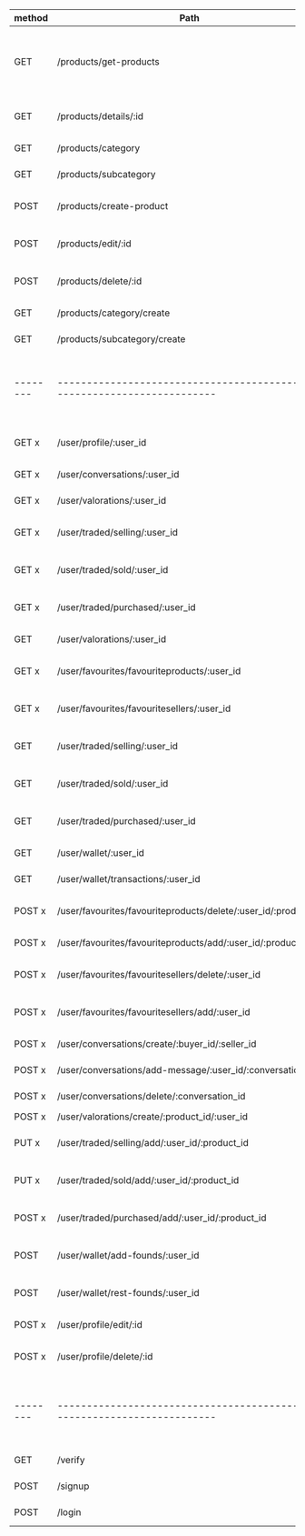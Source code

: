 | method | Path                                                                  | Description                                                    |
|--------|-----------------------------------------------------------------------|----------------------------------------------------------------|
| GET    | /products/get-products                                                | Busca productos, establece condiciones a traves de las queries |
| GET    | /products/details/:id                                                 | Trae un producto en especifico                                 |
| GET    | /products/category                                                    | Trae las categorias                                            |
| GET    | /products/subcategory                                                 | Trae las subcategorias                                         |
| POST   | /products/create-product                                              | Crea un nuevo producto a la base de datos                      |
| POST   | /products/edit/:id                                                    | Edita un producto en especifico                                |
| POST   | /products/delete/:id                                                  | Borra un producto en especifico                                |
| GET    | /products/category/create                                             | Crea una categoria                                             |
| GET    | /products/subcategory/create                                          | Crea una subcategoria                                          |
|--------|-----------------------------------------------------------------------|----------------------------------------------------------------|
| GET   x| /user/profile/:user_id                                                | Informacion basica del usuario                                 |
| GET   x| /user/conversations/:user_id                                          | Conversaciones del usuario                                     |
| GET   x| /user/valorations/:user_id                                            | Valoraciones del usuario                                       |
| GET   x| /user/traded/selling/:user_id                                         | Productos en venta del usuario                                 |
| GET   x| /user/traded/sold/:user_id                                            | Productos vendidos del usuario                                 |
| GET   x| /user/traded/purchased/:user_id                                       | Productos comprados por el usuario                             |
| GET    | /user/valorations/:user_id                                            | Valoraciones del usuario                                       |
| GET   x| /user/favourites/favouriteproducts/:user_id                           | Productos favoritos del usuario                                |
| GET   x| /user/favourites/favouritesellers/:user_id                            | Vendedores favoritos del usuario                               |
| GET    | /user/traded/selling/:user_id                                         | Productos en venta del usuario                                 |
| GET    | /user/traded/sold/:user_id                                            | Productos vendidos del usuario                                 |
| GET    | /user/traded/purchased/:user_id                                       | Productos comprados por el usuario                             |
| GET    | /user/wallet/:user_id                                                 | Cartera del usuario                                            |
| GET    | /user/wallet/transactions/:user_id                                    | Cartera del usuario                                            |
| POST  x| /user/favourites/favouriteproducts/delete/:user_id/:product_id        | Borra el producto de favoritos                                 |
| POST  x| /user/favourites/favouriteproducts/add/:user_id/:product_id           | Añade producto a favoritos                                     |
| POST  x| /user/favourites/favouritesellers/delete/:user_id                     | Elimina vendedor favorito                                      |
| POST  x| /user/favourites/favouritesellers/add/:user_id                        | Añade vendedor favorito                                        |
| POST  x| /user/conversations/create/:buyer_id/:seller_id                       | Crea conversacion                                              |
| POST  x| /user/conversations/add-message/:user_id/:conversation_id             | Añade mensaje a conversacion                                   |
| POST  x| /user/conversations/delete/:conversation_id                           | Elimina conversacion                                           |
| POST  x| /user/valorations/create/:product_id/:user_id                         | Crea valoracion                                                |
| PUT   x| /user/traded/selling/add/:user_id/:product_id                         | Añade un producto en venta                                     |
| PUT   x| /user/traded/sold/add/:user_id/:product_id                            | Añade un producto vendido                                      |
| POST  x| /user/traded/purchased/add/:user_id/:product_id                       | Añade un producto comprado                                     |
| POST   | /user/wallet/add-founds/:user_id                                      | Suma fondos a la cuenta y crea la transacion                   |
| POST   | /user/wallet/rest-founds/:user_id                                     | Resta fondos a la cuenta  y crea la transacion                 |
| POST  x| /user/profile/edit/:id                                                | Edita un usuario en especifico                                 |
| POST  x| /user/profile/delete/:id                                              | Borra un usuario en especifico                                 |
|--------|-----------------------------------------------------------------------|----------------------------------------------------------------|
| GET    | /verify                                                               | verifica la cuenta                                             |
| POST   | /signup                                                               | crea nuevo usuario                                             |
| POST   | /login                                                                | conecta al usuario                                             |